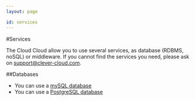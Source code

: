```yaml
---
layout: page

id: services
---
```

#Services

The Cloud Cloud allow you to use several services, as database (RDBMS, noSQL) or middleware. If you cannot find the services you need, please ask on <a href="mailto:support@clever-cloud.com">support@clever-cloud.com</a>.


##Databases
 * You can use a [mySQL database](/services/mysql.html)
 * You can use a [PostgreSQL database](/services/postgresql.html)

